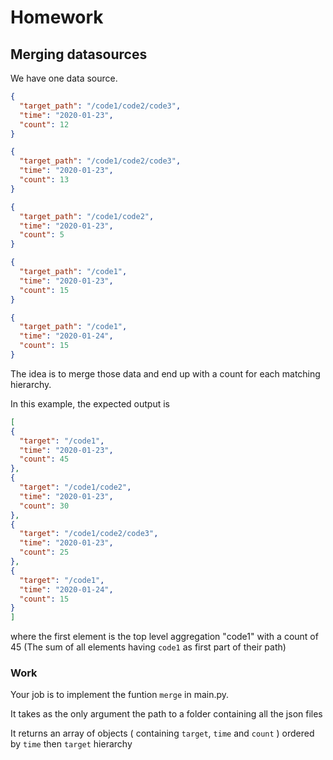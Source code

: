 # Homework

## Merging datasources

We have one data source.


```json
{ 
  "target_path": "/code1/code2/code3",
  "time": "2020-01-23",
  "count": 12
}
```
```json
{ 
  "target_path": "/code1/code2/code3",
  "time": "2020-01-23",
  "count": 13
}
```
```json
{ 
  "target_path": "/code1/code2",
  "time": "2020-01-23",
  "count": 5
}
```
```json
{ 
  "target_path": "/code1",
  "time": "2020-01-23",
  "count": 15
}
```

```json
{ 
  "target_path": "/code1",
  "time": "2020-01-24",
  "count": 15
}
```


The idea is to merge those data and end up with a count for each matching hierarchy.

In this example, the expected output is
```json
[
{
  "target": "/code1",
  "time": "2020-01-23",
  "count": 45
},
{
  "target": "/code1/code2",
  "time": "2020-01-23",
  "count": 30
},
{
  "target": "/code1/code2/code3",
  "time": "2020-01-23",
  "count": 25
},
{
  "target": "/code1",
  "time": "2020-01-24",
  "count": 15
}
]
```

where the first element is the top level aggregation "code1" with a count of 45 (The sum of all elements having `code1` as first part of their path)

### Work

Your job is to implement the funtion `merge` in main.py.

It takes as the only argument the path to a folder containing all the json files

It returns an array of objects ( containing `target`, `time` and `count` ) ordered by `time` then `target` hierarchy

